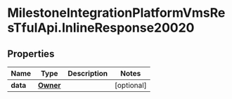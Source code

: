 # MilestoneIntegrationPlatformVmsResTfulApi.InlineResponse20020

## Properties
Name | Type | Description | Notes
------------ | ------------- | ------------- | -------------
**data** | [**Owner**](Owner.md) |  | [optional] 
